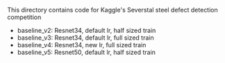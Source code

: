 This directory contains code for Kaggle's Severstal steel defect detection competition
- baseline_v2: Resnet34, default lr, half sized train
- baseline_v3: Resnet34, default lr, full sized train
- baseline_v4: Resnet34, new lr, full sized train
- baseline_v5: Resnet50, default lr, half sized train
